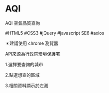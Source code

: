 # AQI
AQI 空氣品質查詢

#HTML5 
#CSS3 
#jQuery
#javascript SE6
#axios

＊建議使用 chrome 瀏覽器

API來源為行政院環境保護署

1.選擇要查詢的城市

2.點選想查的區域

3.相關資料顯示於左測
